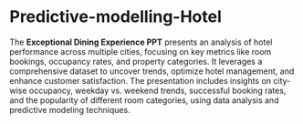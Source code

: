 # Predictive-modelling-Hotel
The **Exceptional Dining Experience PPT** presents an analysis of hotel performance across multiple cities, focusing on key metrics like room bookings, occupancy rates, and property categories. It leverages a comprehensive dataset to uncover trends, optimize hotel management, and enhance customer satisfaction. The presentation includes insights on city-wise occupancy, weekday vs. weekend trends, successful booking rates, and the popularity of different room categories, using data analysis and predictive modeling techniques.
